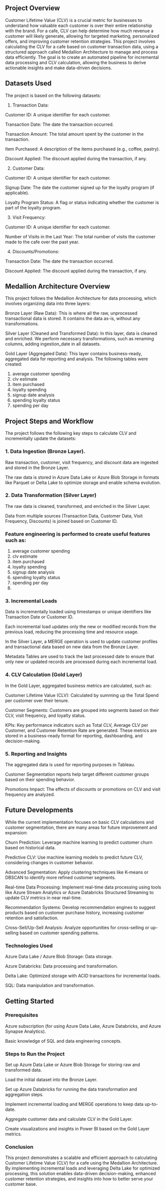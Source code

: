 ## Project Overview

Customer Lifetime Value (CLV) is a crucial metric for businesses to understand how valuable each customer is over their entire relationship with the brand. For a cafe, CLV can help determine how much revenue a customer will likely generate, allowing for targeted marketing, personalized offers, and improving customer retention strategies.
This project involves calculating the CLV for a cafe based on customer transaction data, using a structured approach called Medallion Architecture to manage and process data efficiently. The goal is to create an automated pipeline for incremental data processing and CLV calculation, allowing the business to derive actionable insights and make data-driven decisions.

## Datasets Used

The project is based on the following datasets:

1. Transaction Data:

Customer ID: A unique identifier for each customer.

Transaction Date: The date the transaction occurred.

Transaction Amount: The total amount spent by the customer in the transaction.

Item Purchased: A description of the items purchased (e.g., coffee, pastry).

Discount Applied: The discount applied during the transaction, if any.

2. Customer Data:
   
Customer ID: A unique identifier for each customer.

Signup Date: The date the customer signed up for the loyalty program (if applicable).

Loyalty Program Status: A flag or status indicating whether the customer is part of the loyalty program.

3. Visit Frequency:
   
Customer ID: A unique identifier for each customer.

Number of Visits in the Last Year: The total number of visits the customer made to the cafe over the past year.

4. Discounts/Promotions:
   
Transaction Date: The date the transaction occurred.

Discount Applied: The discount applied during the transaction, if any.

## Medallion Architecture Overview

This project follows the Medallion Architecture for data processing, which involves organizing data into three layers:

Bronze Layer (Raw Data): This is where all the raw, unprocessed transactional data is stored. It contains the data as-is, without any transformations.

Silver Layer (Cleaned and Transformed Data): In this layer, data is cleaned and enriched. We perform necessary transformations, such as renaming columns, adding ingestion_date in all datasets.

Gold Layer (Aggregated Data): This layer contains business-ready, aggregated data for reporting and analysis. 
The following tables were created:

1. average customer spending
2. clv estimate
3. item purchased
4. loyalty spending
5. signup date analysis
6. spending loyalty status
7. spending per day
   


## Project Steps and Workflow

The project follows the following key steps to calculate CLV and incrementally update the datasets:

### 1. Data Ingestion (Bronze Layer). 
Raw transaction, customer, visit frequency, and discount data are ingested and stored in the Bronze Layer.

The raw data is stored in Azure Data Lake or Azure Blob Storage in formats like Parquet or Delta Lake to optimize storage and enable schema evolution.

### 2. Data Transformation (Silver Layer)
   
The raw data is cleaned, transformed, and enriched in the Silver Layer.

Data from multiple sources (Transaction Data, Customer Data, Visit Frequency, Discounts) is joined based on Customer ID.

### Feature engineering is performed to create useful features such as:

1. average customer spending
2. clv estimate
3. item purchased
4. loyalty spending
5. signup date analysis
6. spending loyalty status
7. spending per day
8. 
### 3. Incremental Loads
   
Data is incrementally loaded using timestamps or unique identifiers like Transaction Date or Customer ID.

Each incremental load updates only the new or modified records from the previous load, reducing the processing time and resource usage.

In the Silver Layer, a MERGE operation is used to update customer profiles and transactional data based on new data from the Bronze Layer.

Metadata Tables are used to track the last processed date to ensure that only new or updated records are processed during each incremental load.

### 4. CLV Calculation (Gold Layer)
    
In the Gold Layer, aggregated business metrics are calculated, such as:

Customer Lifetime Value (CLV): Calculated by summing up the Total Spend per customer over their tenure.

Customer Segments: Customers are grouped into segments based on their CLV, visit frequency, and loyalty status.

KPIs: Key performance indicators such as Total CLV, Average CLV per Customer, and Customer Retention Rate are generated.
These metrics are stored in a business-ready format for reporting, dashboarding, and decision-making.

### 5. Reporting and Insights
The aggregated data is used for reporting purposes in Tableau.

Customer Segmentation reports help target different customer groups based on their spending behavior.

Promotions Impact: The effects of discounts or promotions on CLV and visit frequency are analyzed.

## Future Developments

While the current implementation focuses on basic CLV calculations and customer segmentation, there are many areas for future improvement and expansion:

Churn Prediction: Leverage machine learning to predict customer churn based on historical data.

Predictive CLV: Use machine learning models to predict future CLV, considering changes in customer behavior.

Advanced Segmentation: Apply clustering techniques like K-means or DBSCAN to identify more refined customer segments.

Real-time Data Processing: Implement real-time data processing using tools like Azure Stream Analytics or Azure Databricks Structured Streaming to update CLV metrics in near real-time.

Recommendation Systems: Develop recommendation engines to suggest products based on customer purchase history, increasing customer retention and satisfaction.

Cross-Sell/Up-Sell Analysis: Analyze opportunities for cross-selling or up-selling based on customer spending patterns.


### Technologies Used

Azure Data Lake / Azure Blob Storage: Data storage.

Azure Databricks: Data processing and transformation.

Delta Lake: Optimized storage with ACID transactions for incremental loads.

SQL: Data manipulation and transformation.


## Getting Started

### Prerequisites

Azure subscription (for using Azure Data Lake, Azure Databricks, and Azure Synapse Analytics).


Basic knowledge of SQL and data engineering concepts.

### Steps to Run the Project
Set up Azure Data Lake or Azure Blob Storage for storing raw and transformed data.

Load the initial dataset into the Bronze Layer.

Set up Azure Databricks for running the data transformation and aggregation steps.

Implement incremental loading and MERGE operations to keep data up-to-date.

Aggregate customer data and calculate CLV in the Gold Layer.

Create visualizations and insights in Power BI based on the Gold Layer metrics.

### Conclusion

This project demonstrates a scalable and efficient approach to calculating Customer Lifetime Value (CLV) for a cafe using the Medallion Architecture. By implementing incremental loads and leveraging Delta Lake for optimized processing, this solution enables data-driven decision-making, enhanced customer retention strategies, and insights into how to better serve your customer base.
